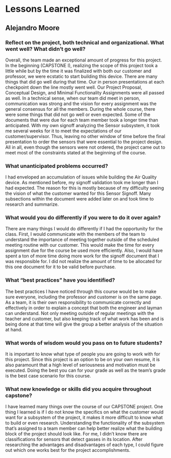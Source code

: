 # Lessons Learned

## Alejandro Moore
### Reflect on the project, both technical and organizational. What went well? What didn’t go well?
Overall, the team made an exceptional amount of progress for this project. In the beginning (CAPSTONE I), realizing the scope of this project took a little while but by the time it was finalized with both our customer and professor, we were ecstatic to start building this device. There are many things that did go well during that time. Our in person presentations at each checkpoint down the line mostly went well. Our Project Proposal, Conceptual Design, and Minimal Functionality Assignments were all passed as well. In a technical sense, when our team did meet in person, communication was strong and the vision for every assignment was the general consensus for all the members. During the whole course, there were some things that did not go well or even expected. Some of the documents that were due for each team member took a longer time than anticipated. With my own signoff analyzing the Sensor subsystem, it took me several weeks for it to meet the expectations of our customer/supervisor. Thus, leaving no other window of time before the final presentation to order the sensors that were essential to the project design. All in all, even though the sensors were not ordered, the project came out to meet most of the constraints stated at the beginning of the course.

### What unanticipated problems occurred?
I had enveloped an accumulation of issues while building the Air Quality device. As mentioned before, my signoff validation took me longer than I had expected. The reason for this is mostly because of my difficulty seeing the vision of what the customer wanted for this Sensor Signoff. Many subsections within the document were added later on and took time to research and summarize. 

### What would you do differently if you were to do it over again?
There are many things I would do differently if I had the opportunity for the class. First, I would communicate with the members of the team to understand the importance of meeting together outside of the scheduled meeting routine with our customer. This would make the time for every assignment due for the course be used more efficiently. Also, I would have spent a ton of more time doing more work for the signoff document that I was responsible for. I did not realize the amount of time to be allocated for this one document for it to be valid before purchase.

### What “best practices” have you identified?
The best practices I have noticed through this course would be to make sure everyone, including the professor and customer is on the same page. As a team, it is their own responsibility to communicate correctly and effectively in order to explain a concept that both the engineer and layman can understand. Not only meeting outside of regular meetings with the teacher and customer, but also keeping track of what work has been and is being done at that time will give the group a better analysis of the situation at hand.

### What words of wisdom would you pass on to future students?
It is important to know what type of people you are going to work with for this project. Since this project is an option to be on your own resume, it is also paramount that a high level of seriousness and motivation must be executed. Doing the best you can for your grade as well as the team’s grade is the best case scenario for this course.

### What new knowledge or skills did you acquire throughout capstone?
I have learned many things over the course of our CAPSTONE project. One thing I learned is if I do not know the specifics on what the customer would want for a subsystem of the project, it makes it more difficult to know what to build or even research. Understanding the functionality of the subsystem that’s assigned to a team member can help better realize what the building block of the project should look like. For me, I didn’t know there are classifications for sensors that detect gasses in its location. After researching the advantages and disadvantages of each type, I could figure out which one works best for the project accomplishments.
